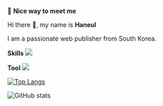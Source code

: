 🤞 **Nice way to meet me**

Hi there 👋, my name is **Haneul**

I am a passionate web publisher from South Korea.

**Skills**
<img src="https://img.shields.io/badge/vue.js-4FC08D?style=flat-square&logo=vuedotjs&logoColor=white"/>

**Tool**
<img src="https://img.shields.io/badge/github-181717?style=for-the-badge&logo=github&logoColor=white">

[![Top Langs](https://github-readme-stats.vercel.app/api/top-langs/?username=psky95)](https://github.com/anuraghazra/github-readme-stats)

![GitHub stats](https://github-readme-stats.vercel.app/api?username=psky95&show_icons=true)  

